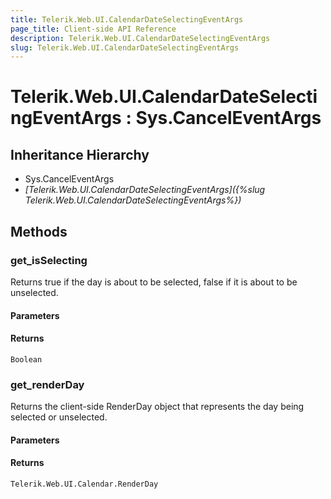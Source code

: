 ```yaml
---
title: Telerik.Web.UI.CalendarDateSelectingEventArgs
page_title: Client-side API Reference
description: Telerik.Web.UI.CalendarDateSelectingEventArgs
slug: Telerik.Web.UI.CalendarDateSelectingEventArgs
---
```


# Telerik.Web.UI.CalendarDateSelectingEventArgs : Sys.CancelEventArgs 

## Inheritance Hierarchy

* Sys.CancelEventArgs
* *[Telerik.Web.UI.CalendarDateSelectingEventArgs]({%slug Telerik.Web.UI.CalendarDateSelectingEventArgs%})*


## Methods

###  get_isSelecting

Returns true if the day is about to be selected, false  if it is about to be unselected.

#### Parameters

#### Returns

`Boolean` 

### get_renderDay

Returns the client-side RenderDay object that represents the day being selected or unselected.

#### Parameters

#### Returns

`Telerik.Web.UI.Calendar.RenderDay` 



